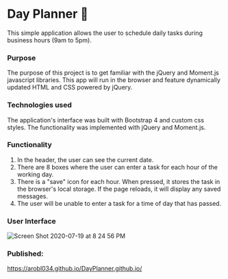 # Day Planner :ledger:

This simple application allows the user to schedule daily tasks during business hours (9am to 5pm).

### Purpose

The purpose of this project is to get familiar with the jQuery and Moment.js javascript libraries. This app will run in the browser and feature dynamically updated HTML and CSS powered by jQuery.

### Technologies used

The application's interface was built with Bootstrap 4 and custom css styles. The functionality was implemented with jQuery and Moment.js.

### Functionality

1. In the header, the user can see the current date.
2. There are 8 boxes where the user can enter a task for each hour of the working day.
3. There is a "save" icon for each hour. When pressed, it stores the task in the browser's local storage. If the page reloads, it will display any saved messages.
4. The user will be unable to enter a task for a time of day that has passed.

### User Interface
![Screen Shot 2020-07-19 at 8 24 56 PM](https://user-images.githubusercontent.com/58242373/87889132-0e7a6580-c9fe-11ea-8d34-bf100e7f4ba8.jpg)


### Published:
<https://arobl034.github.io/DayPlanner.github.io/>
